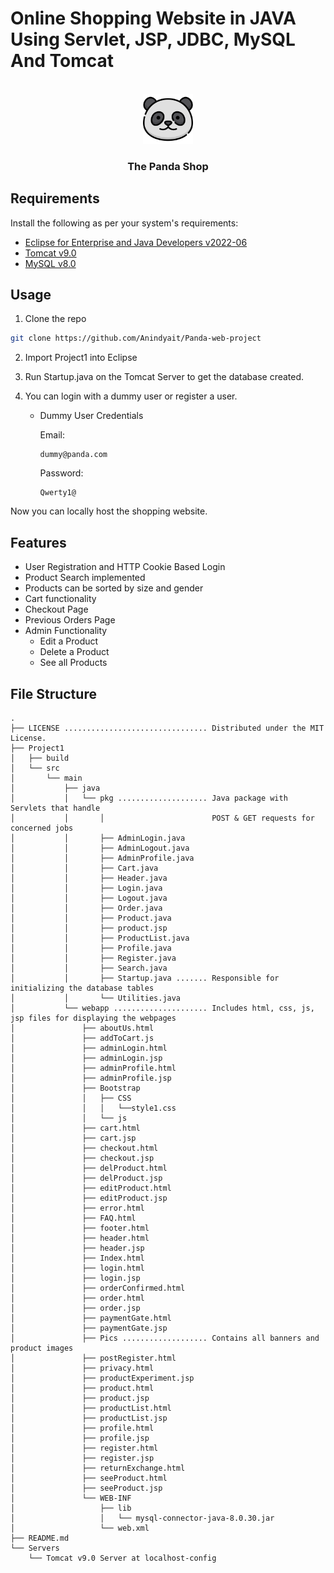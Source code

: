 # Online Shopping Website in JAVA Using Servlet, JSP, JDBC, MySQL And Tomcat

<!-- PROJECT LOGO -->
<br />
<div align="center">
    <img src="Project1/src/main/webapp/Pics/panda.png" alt="Logo" width="80" height="80">
    <h3 align="center">The Panda Shop</h3>
    <p align="center">
        <!--PROJECT DESCRIPTION--!>
    </p>
</div>

## Requirements

Install the following as per your system's requirements:

- [Eclipse for Enterprise and Java Developers v2022-06](https://www.eclipse.org/downloads/packages/release/2022-06/r)
- [Tomcat v9.0](https://tomcat.apache.org/download-90.cgi)
- [MySQL v8.0](https://dev.mysql.com/downloads/installer/)

## Usage

1.  Clone the repo
   ```sh
   git clone https://github.com/Anindyait/Panda-web-project
   ```
2. Import Project1 into Eclipse
3. Run Startup.java on the Tomcat Server to get the database created.
4. You can login with a dummy user or register a user.

   - Dummy User Credentials  
     
     Email: 
     ```
     dummy@panda.com
     ```
     Password: 
     ```
     Qwerty1@
     ```

Now you can locally host the shopping website.

## Features

- User Registration and HTTP Cookie Based Login
- Product Search implemented
- Products can be sorted by size and gender
- Cart functionality
- Checkout Page
- Previous Orders Page
- Admin Functionality
   - Edit a Product
   - Delete a Product
   - See all Products


## File Structure

```
.
├── LICENSE ................................ Distributed under the MIT License.
├── Project1
│   ├── build
│   └── src
│       └── main
│           ├── java
│           │   └── pkg .................... Java package with Servlets that handle
│           │       │                        POST & GET requests for concerned jobs
│           │       ├── AdminLogin.java
│           │       ├── AdminLogout.java
│           │       ├── AdminProfile.java
│           │       ├── Cart.java
│           │       ├── Header.java
│           │       ├── Login.java
│           │       ├── Logout.java
│           │       ├── Order.java
│           │       ├── Product.java
│           │       ├── product.jsp
│           │       ├── ProductList.java
│           │       ├── Profile.java
│           │       ├── Register.java
│           │       ├── Search.java
│           │       ├── Startup.java ....... Responsible for initializing the database tables
│           │       └── Utilities.java
│           └── webapp ..................... Includes html, css, js, jsp files for displaying the webpages
│               ├── aboutUs.html
│               ├── addToCart.js
│               ├── adminLogin.html
│               ├── adminLogin.jsp
│               ├── adminProfile.html
│               ├── adminProfile.jsp
│               ├── Bootstrap
│               │   ├── CSS
│               │   │   └──style1.css
│               │   └── js
│               ├── cart.html
│               ├── cart.jsp
│               ├── checkout.html
│               ├── checkout.jsp
│               ├── delProduct.html
│               ├── delProduct.jsp
│               ├── editProduct.html
│               ├── editProduct.jsp
│               ├── error.html
│               ├── FAQ.html
│               ├── footer.html
│               ├── header.html
│               ├── header.jsp
│               ├── Index.html
│               ├── login.html
│               ├── login.jsp
│               ├── orderConfirmed.html
│               ├── order.html
│               ├── order.jsp
│               ├── paymentGate.html
│               ├── paymentGate.jsp
│               ├── Pics ................... Contains all banners and product images
│               ├── postRegister.html
│               ├── privacy.html
│               ├── productExperiment.jsp
│               ├── product.html
│               ├── product.jsp
│               ├── productList.html
│               ├── productList.jsp
│               ├── profile.html
│               ├── profile.jsp
│               ├── register.html
│               ├── register.jsp
│               ├── returnExchange.html
│               ├── seeProduct.html
│               ├── seeProduct.jsp
│               └── WEB-INF
│                   ├── lib
│                   │   └── mysql-connector-java-8.0.30.jar
│                   └── web.xml
├── README.md
└── Servers
    └── Tomcat v9.0 Server at localhost-config
```
